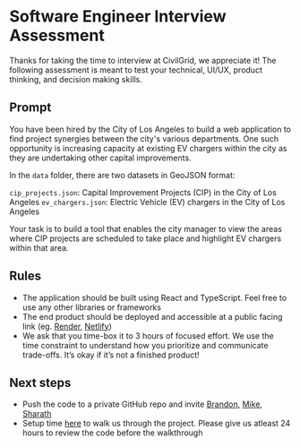 # Software Engineer Interview Assessment

Thanks for taking the time to interview at CivilGrid, we appreciate it! The following assessment is meant to test your technical, UI/UX, product thinking, and decision making skills.

## Prompt

You have been hired by the City of Los Angeles to build a web application to find project synergies between the city's various departments. One such opportunity is increasing capacity at existing EV chargers within the city as they are undertaking other capital improvements.

In the `data` folder, there are two datasets in GeoJSON format:

`cip_projects.json`: Capital Improvement Projects (CIP) in the City of Los Angeles
`ev_chargers.json`: Electric Vehicle (EV) chargers in the City of Los Angeles

Your task is to build a tool that enables the city manager to view the areas where CIP projects are scheduled to take place and highlight EV chargers within that area.

## Rules

- The application should be built using React and TypeScript. Feel free to use any other libraries or frameworks
- The end product should be deployed and accessible at a public facing link (eg. [Render](https://render.com), [Netlify](https://netlify.com))
- We ask that you time-box it to 3 hours of focused effort. We use the time constraint to understand how you prioritize and communicate trade-offs. It’s okay if it’s not a finished product!

## Next steps

- Push the code to a private GitHub repo and invite [Brandon](https://github.com/brandonfcohen1), [Mike](https://github.com/mikeyamato), [Sharath](https://github.com/sharathprabhal)
- Setup time [here](https://calendly.com/sharathprabhal/45m) to walk us through the project. Please give us atleast 24 hours to review the code before the walkthrough
